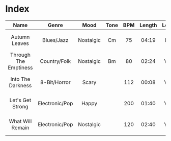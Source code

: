 # Index
|Name|Genre|Mood|Tone|BPM|Length|Loop|Soundcloud|Date|
|:---:|:---:|:---:|:---:|:---:|:---:|:---:|:---:|:---:|
|Autumn Leaves|Blues/Jazz|Nostalgic|Cm|75|04:19|No|https://soundcloud.com/andre-santos-531257194/autumn-leaves|04/10/2015|
|Through The Emptiness|Country/Folk|Nostalgic|Bm|80|02:24|Yes|https://soundcloud.com/andre-santos-531257194/through-the-emptiness|13/03/2017| 
|Into The Darkness|8-Bit/Horror|Scary||112|00:08|Yes|https://soundcloud.com/andre-santos-531257194/into-the-darkness|30/07/2017|
|Let's Get Strong|Electronic/Pop|Happy| |200|01:40|Yes|https://soundcloud.com/andre-santos-531257194/lets-get-strong|04/12/2017|
|What Will Remain|Electronic/Pop|Nostalgic| |120|02:40|Yes|https://soundcloud.com/andre-santos-531257194/what-will-remain|12/08/2018|



